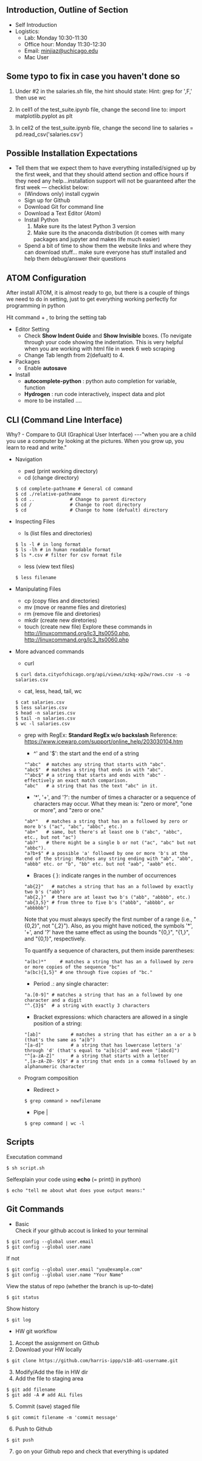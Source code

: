 ## Introduction, Outline of Section
- Self Introduction
- Logistics:
	* Lab: Monday 10:30-11:30
	* Office hour:  Monday 11:30-12:30
	* Email: minjiaz@uchicago.edu
	* Mac User

## Some typo to fix in case you haven't done so

1. Under #2 in the salaries.sh file, the hint should state:
Hint: grep for ',F,' then use wc

2. In cell1 of the test_suite.ipynb file, change the second line to:
import matplotlib.pyplot as plt

3. In cell2 of the test_suite.ipynb file, change the second line to
salaries = pd.read_csv('salaries.csv')

## Possible Installation Expectations
- Tell them that we expect them to have everything installed/signed up by the first week, and that they should attend section and office hours if they need any help...installation support will not be guaranteed after the first week — checklist below:
    * (Windows only) install cygwin
    * Sign up for Github
    * Download Git for command line
    * Download a Text Editor (Atom)
    * Install Python
        1. Make sure its the latest Python 3 version
        2. Make sure its the anaconda distribution (it comes with many packages and jupyter and makes life much easier)
    * Spend a bit of time to show them the website links and where they can download stuff... make sure everyone has stuff installed and help them debug/answer their questions

## ATOM Configuration
After install ATOM, it is almost ready to go, but there is a couple of things we need to do in setting, just to get everything working perfectly for programming in python

Hit command + , to bring the setting tab
- Editor Setting
	* Check __Show Indent Guide__ and __Show Invisible__ boxes. (To nevigate through your code showing the indentation. This is very helpful when you are working with html file in week 6 web scraping
	* Change Tab length from 2(defualt) to 4.
- Packages
	* Enable __autosave__
- Install
	* __autocomplete-python__ : python auto completion for variable, function
	* __Hydrogen__ : run code interactively, inspect data and plot
	* more to be installed ....

## CLI (Command Line Interface)
Why? - Compare to GUI (Graphical User Interface)
---"when you are a child you use a computer by looking at the pictures. When you grow up, you learn to read and write."

- Navigation
	* pwd (print working directory)
	* cd (change directory)
	```
    $ cd complete-pathname # General cd command
    $ cd ./relative-pathname
    $ cd .. 		    # Change to parent directory
    $ cd / 				# Change to root directory
    $ cd 				# Change to home (defualt) directory
    ```

 - Inspecting Files
 	* ls (list files and directories)
    ```
	$ ls -l # in long format
	$ ls -lh # in human readable format
	$ ls *.csv # filter for csv format file
    ```
 	* less (view text files)
	```
	$ less filename

 - Manipulating Files
 	* cp (copy files and directories)
 	* mv (move or reanme files and diretories)
 	* rm (remove file and diretories)
 	* mkdir (create new diretories)
 	* touch (create new file)
 	Explore these commands in http://linuxcommand.org/lc3_lts0050.php,
 	http://linuxcommand.org/lc3_lts0060.php

  - More advanced commands
    * curl
    ```
    $ curl data.cityofchicago.org/api/views/xzkq-xp2w/rows.csv -s -o salaries.csv
    ```
    * cat, less, head, tail, wc
    ```
    $ cat salaries.csv
    $ less salaries.csv
    $ head -n salaries.csv
    $ tail -n salaries.csv
    $ wc -l salaries.csv
    ```
    * grep with RegEx:
    __Standard RegEx w/o backslash__
	Reference: https://www.icewarp.com/support/online_help/203030104.htm
        * ^' and '$': the start and the end of a string
        ```
        "^abc"  # matches any string that starts with "abc".
        "abc$"  # matches a string that ends in with "abc".
        "^abc$" # a string that starts and ends with "abc" - effectively an exact match comparison.
        "abc"   # a string that has the text "abc" in it.
        ```
        * '*', '+', and '?': the number of times a character or a sequence of characters may occur. What they mean is: "zero or more", "one or more", and "zero or one."
        ```
        "ab*"   # matches a string that has an a followed by zero or more b's ("ac", "abc", "abbc", etc.)
        "ab+"   # same, but there's at least one b ("abc", "abbc", etc., but not "ac")
        "ab?"   # there might be a single b or not ("ac", "abc" but not "abbc").
        "a?b+$" # a possible 'a' followed by one or more 'b's at the end of the string: Matches any string ending with "ab", "abb", "abbb" etc. or "b", "bb" etc. but not "aab", "aabb" etc.
        ```
        * Braces { }: indicate ranges in the number of occurrences
        ```
        "ab{2}"   # matches a string that has an a followed by exactly two b's ("abb")
        "ab{2,}"  # there are at least two b's ("abb", "abbbb", etc.)
        "ab{3,5}" # from three to five b's ("abbb", "abbbb", or "abbbbb")
        ```
        Note that you must always specify the first number of a range (i.e., "{0,2}", not "{,2}"). Also, as you might have noticed, the symbols '*', '+', and '?' have the same effect as using the bounds "{0,}", "{1,}", and "{0,1}", respectively.

        To quantify a sequence of characters, put them inside parentheses:
        ```
        "a(bc)*"     # matches a string that has an a followed by zero or more copies of the sequence "bc"
        "a(bc){1,5}" # one through five copies of "bc."
        ```
        * Period .: any single character:
        ```
        "a.[0-9]" # matches a string that has an a followed by one character and a digit
        "^.{3}$"  # a string with exactly 3 characters
        ```
        * Bracket expressions: which characters are allowed in a single position of a string:
        ```
        "[ab]"           # matches a string that has either an a or a b (that's the same as "a|b")
        "[a-d]"          # a string that has lowercase letters 'a' through 'd' (that's equal to "a|b|c|d" and even "[abcd]")
        "^[a-zA-Z]"      # a string that starts with a letter
        ",[a-zA-Z0- 9]$" # a string that ends in a comma followed by an alphanumeric character
        ```
    * Program composition
        * Redirect >
        ```
        $ grep command > newfilename
        ```
        * Pipe |
        ```
        $ grep command | wc -l
        ```

## Scripts
Executation command
```
$ sh script.sh
```
Selfexplain your code using __echo__ (= print() in python)
```
$ echo "tell me about what does youe output means:"
```

## Git Commands
- Basic  
Check if your github accout is linked to your terminal
```
$ git config --global user.email
$ git config --global user.name
```

If not
```
$ git config --global user.email "you@example.com"
$ git config --global user.name "Your Name"
```

View the status of repo (whether the branch is up-to-date)
```
$ git status
```
Show history
```
$ git log
```

- HW git workflow
1) Accept the assignment on Github
2) Download your HW locally
```
$ git clone https://github.com/harris-ippp/s18-a01-username.git
```
3) Modify/Add the file in HW dir
4) Add the file to staging area
```
$ git add filename
$ git add -A # add ALL files
```

5) Commit (save) staged file
```
$ git commit filename -m 'commit message'
```
6) Push to Github
```
$ git push
```
7) go on your Github repo and check that everything is updated
